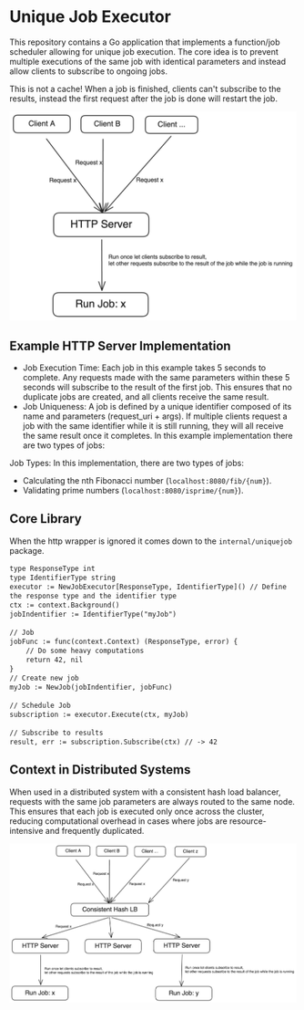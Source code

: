 # Unique Job Executor

This repository contains a Go application that implements a function/job scheduler allowing for unique job execution. The core idea is to prevent multiple executions of the same job with identical parameters and instead allow clients to subscribe to ongoing jobs.

This is not a cache! When a job is finished, clients can't subscribe to the results, instead the first request after the job is done will restart the job.

![Alt text](./images/single.png)

## Example HTTP Server Implementation
- Job Execution Time: Each job in this example takes 5 seconds to complete. Any requests made with the same parameters within these 5 seconds will subscribe to the result of the first job. This ensures that no duplicate jobs are created, and all clients receive the same result.
- Job Uniqueness: A job is defined by a unique identifier composed of its name and parameters (request_uri + args). If multiple clients request a job with the same identifier while it is still running, they will all receive the same result once it completes.
In this example implementation there are two types of jobs:

Job Types: In this implementation, there are two types of jobs:
- Calculating the nth Fibonacci number (`localhost:8080/fib/{num}`).
- Validating prime numbers (`localhost:8080/isprime/{num}`).


## Core Library
When the http wrapper is ignored it comes down to the `internal/uniquejob` package.

```golang
type ResponseType int
type IdentifierType string
executor := NewJobExecutor[ResponseType, IdentifierType]() // Define the response type and the identifier type
ctx := context.Background()
jobIndentifier := IdentifierType("myJob")

// Job
jobFunc := func(context.Context) (ResponseType, error) {
    // Do some heavy computations
    return 42, nil
}
// Create new job
myJob := NewJob(jobIndentifier, jobFunc)

// Schedule Job
subscription := executor.Execute(ctx, myJob)

// Subscribe to results
result, err := subscription.Subscribe(ctx) // -> 42
```

## Context in Distributed Systems
When used in a distributed system with a consistent hash load balancer, requests with the same job parameters are always routed to the same node.
This ensures that each job is executed only once across the cluster, reducing computational overhead in cases where jobs are resource-intensive and frequently duplicated.

![Alt text](./images/distributed.png)